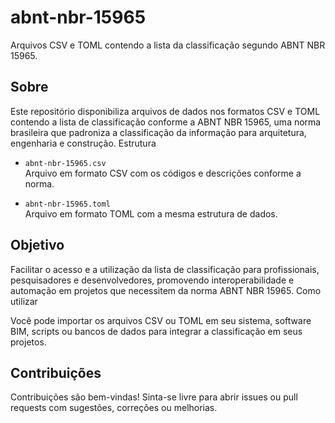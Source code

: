 # abnt-nbr-15965

Arquivos CSV e TOML contendo a lista da classificação segundo ABNT NBR 15965.

## Sobre

Este repositório disponibiliza arquivos de dados nos formatos CSV e TOML contendo a lista de classificação conforme a ABNT NBR 15965, uma norma brasileira que padroniza a classificação da informação para arquitetura, engenharia e construção.
Estrutura

- `abnt-nbr-15965.csv`  
Arquivo em formato CSV com os códigos e descrições conforme a norma.

- `abnt-nbr-15965.toml`  
Arquivo em formato TOML com a mesma estrutura de dados.

## Objetivo

Facilitar o acesso e a utilização da lista de classificação para profissionais, pesquisadores e desenvolvedores, promovendo interoperabilidade e automação em projetos que necessitem da norma ABNT NBR 15965.
Como utilizar

Você pode importar os arquivos CSV ou TOML em seu sistema, software BIM, scripts ou bancos de dados para integrar a classificação em seus projetos.

## Contribuições

Contribuições são bem-vindas! Sinta-se livre para abrir issues ou pull requests com sugestões, correções ou melhorias.
